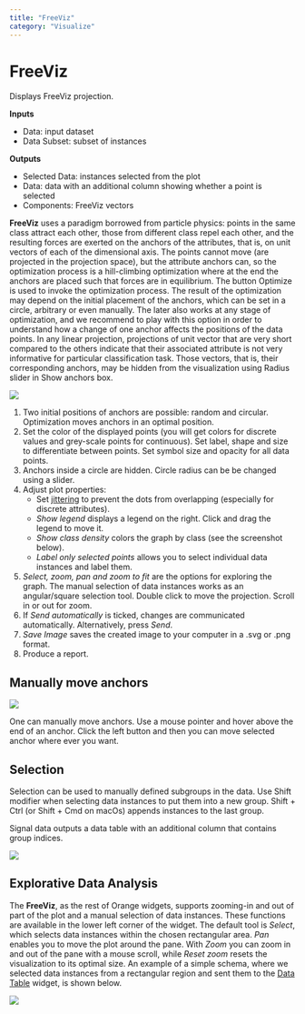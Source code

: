 ```yaml
---
title: "FreeViz"
category: "Visualize"
---
```

FreeViz
=======

Displays FreeViz projection.

**Inputs**

- Data: input dataset
- Data Subset: subset of instances

**Outputs**

- Selected Data: instances selected from the plot
- Data: data with an additional column showing whether a point is selected
- Components: FreeViz vectors

**FreeViz** uses a paradigm borrowed from particle physics: points in the same class attract each other, those from different class repel each other, and the resulting forces are exerted on the anchors of the attributes, that is, on unit vectors of each of the dimensional axis. The points cannot move (are projected in the projection space), but the attribute anchors can, so the optimization process is a hill-climbing optimization where at the end the anchors are placed such that forces are in equilibrium. The button Optimize is used to invoke the optimization process. The result of the optimization may depend on the initial placement of the anchors, which can be set in a circle, arbitrary or even manually. The later also works at any stage of optimization, and we recommend to play with this option in order to understand how a change of one anchor affects the positions of the data points. In any linear projection, projections of unit vector that are very short compared to the others indicate that their associated attribute is not very informative for particular classification task. Those vectors, that is, their corresponding anchors, may be hidden from the visualization using Radius slider in Show anchors box.

![](../images/freeviz-zoo-stamped.png)

1. Two initial positions of anchors are possible: random and circular. Optimization moves anchors in an optimal position.
2. Set the color of the displayed points (you will get colors for discrete values and grey-scale points for continuous). Set label, shape and size to differentiate between points. Set symbol size and opacity for all data points.
3. Anchors inside a circle are hidden. Circle radius can be be changed using a slider.
4. Adjust plot properties:
   - Set [jittering](https://en.wikipedia.org/wiki/Jitter) to prevent the dots from overlapping (especially for discrete attributes).
   - *Show legend* displays a legend on the right. Click and drag the legend to move it.
   - *Show class density* colors the graph by class (see the screenshot below).
   - *Label only selected points* allows you to select individual data instances and label them.
5. *Select, zoom, pan and zoom to fit* are the options for exploring the graph. The manual selection of data instances works as an angular/square selection tool. Double click to move the projection. Scroll in or out for zoom.
6. If *Send automatically* is ticked, changes are communicated automatically. Alternatively, press *Send*.
7. *Save Image* saves the created image to your computer in a .svg or .png format.
8. Produce a report.

Manually move anchors
---------------------

![](../images/freeviz-moveanchor.png)

One can manually move anchors. Use a mouse pointer and hover above the end of an anchor. Click the left button and then you can move selected anchor where ever you want.

Selection
---------

Selection can be used to manually defined subgroups in the data. Use Shift modifier when selecting data instances to put them into a new group. Shift + Ctrl (or Shift + Cmd on macOs) appends instances to the last group.

Signal data outputs a data table with an additional column that contains group indices.

![](../images/FreeViz-selection.png)

Explorative Data Analysis
-------------------------

The **FreeViz**, as the rest of Orange widgets, supports zooming-in and out of part of the plot and a manual selection of data instances. These functions are available in the lower left corner of the widget. The default tool is *Select*, which selects data instances within the chosen rectangular area. *Pan* enables you to move the plot around the pane. With *Zoom* you can zoom in and out of the pane with a mouse scroll, while *Reset zoom* resets the visualization to its optimal size. An example of a simple schema, where we selected data instances from a rectangular region and sent them to the [Data Table](../../data/datatable/) widget, is shown below.

![](../images/FreeViz-Example-Explorative.png)
